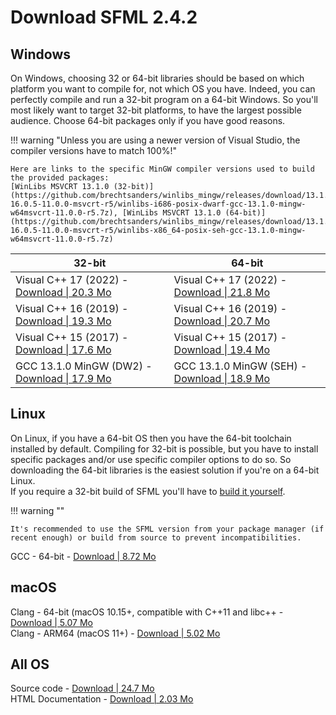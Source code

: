 # Download SFML 2.4.2

## Windows

On Windows, choosing 32 or 64-bit libraries should be based on which platform you want to compile for, not which OS you have. Indeed, you can perfectly compile and run a 32-bit program on a 64-bit Windows. So you'll most likely want to target 32-bit platforms, to have the largest possible audience. Choose 64-bit packages only if you have good reasons.

!!! warning "Unless you are using a newer version of Visual Studio, the compiler versions have to match 100%!"

    Here are links to the specific MinGW compiler versions used to build the provided packages:  
    [WinLibs MSVCRT 13.1.0 (32-bit)](https://github.com/brechtsanders/winlibs_mingw/releases/download/13.1.0-16.0.5-11.0.0-msvcrt-r5/winlibs-i686-posix-dwarf-gcc-13.1.0-mingw-w64msvcrt-11.0.0-r5.7z), [WinLibs MSVCRT 13.1.0 (64-bit)](https://github.com/brechtsanders/winlibs_mingw/releases/download/13.1.0-16.0.5-11.0.0-msvcrt-r5/winlibs-x86_64-posix-seh-gcc-13.1.0-mingw-w64msvcrt-11.0.0-r5.7z)

| 32-bit | 64-bit |
| ------ | ------ |
| Visual C++ 17 (2022) - [Download &#124; 20.3 Mo](https://www.sfml-dev.org/files/SFML-2.6.1-windows-vc17-32-bit.zip) | Visual C++ 17 (2022) - [Download &#124; 21.8 Mo](https://www.sfml-dev.org/files/SFML-2.6.1-windows-vc17-64-bit.zip) |
| Visual C++ 16 (2019) - [Download &#124; 19.3 Mo](https://www.sfml-dev.org/files/SFML-2.6.1-windows-vc16-32-bit.zip) | Visual C++ 16 (2019) - [Download &#124; 20.7 Mo](https://www.sfml-dev.org/files/SFML-2.6.1-windows-vc16-64-bit.zip) |
| Visual C++ 15 (2017) - [Download &#124; 17.6 Mo](https://www.sfml-dev.org/files/SFML-2.6.1-windows-vc15-32-bit.zip) | Visual C++ 15 (2017) - [Download &#124; 19.4 Mo](https://www.sfml-dev.org/files/SFML-2.6.1-windows-vc15-64-bit.zip) |
| GCC 13.1.0 MinGW (DW2) - [Download &#124; 17.9 Mo](https://www.sfml-dev.org/files/SFML-2.6.1-windows-gcc-13.1.0-mingw-32-bit.zip) | GCC 13.1.0 MinGW (SEH) - [Download &#124; 18.9 Mo](https://www.sfml-dev.org/files/SFML-2.6.1-windows-gcc-13.1.0-mingw-64-bit.zip) |

## Linux

On Linux, if you have a 64-bit OS then you have the 64-bit toolchain installed by default. Compiling for 32-bit is possible, but you have to install specific packages and/or use specific compiler options to do so. So downloading the 64-bit libraries is the easiest solution if you're on a 64-bit Linux.  
If you require a 32-bit build of SFML you'll have to [build it yourself](../../tutorials/2.6/cmake.md).

!!! warning ""

    It's recommended to use the SFML version from your package manager (if recent enough) or build from source to prevent incompatibilities.

GCC - 64-bit - [Download | 8.72 Mo](https://www.sfml-dev.org/files/SFML-2.6.1-linux-gcc-64-bit.tar.gz)

## macOS

Clang - 64-bit (macOS 10.15+, compatible with C++11 and libc++ - [Download | 5.07 Mo](https://www.sfml-dev.org/files/SFML-2.6.1-macOS-clang-64-bit.tar.gz)  
Clang - ARM64 (macOS 11+) - [Download | 5.02 Mo](https://www.sfml-dev.org/files/SFML-2.6.1-macOS-clang-arm64.tar.gz)


## All OS

Source code - [Download | 24.7 Mo](https://www.sfml-dev.org/files/SFML-2.6.1-sources.zip)  
HTML Documentation - [Download | 2.03 Mo](https://www.sfml-dev.org/files/SFML-2.6.1-doc.zip)